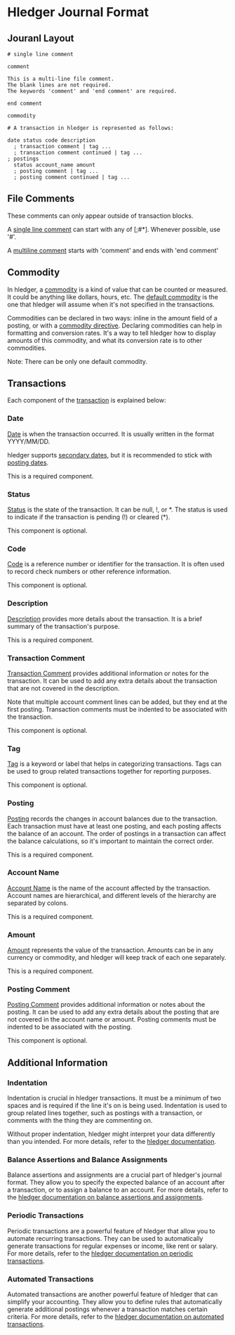 # Hledger Journal Format

## Jouranl Layout

```
# single line comment

comment

This is a multi-line file comment.
The blank lines are not required.
The keywords 'comment' and 'end comment' are required.

end comment

commodity

# A transaction in hledger is represented as follows:

date status code description
  ; transaction comment | tag ...
  ; transaction comment continued | tag ...
; postings
  status account_name amount
  ; posting comment | tag ...
  ; posting comment continued | tag ...
```

## File Comments

These comments can only appear outside of transaction blocks.

A [single line comment](https://hledger.org/hledger.html#comments) can start
with any of [;#*]. Whenever possible, use '#'.

A [multiline comment](https://hledger.org/hledger.html#comment-blocks) starts
with 'comment' and ends with 'end comment'

## Commodity

In hledger, a [commodity](https://hledger.org/hledger.html#commodity) is
a kind of value that can be counted or measured. It could be anything like
dollars, hours, etc. The [default
commodity](https://hledger.org/hledger.html#default-commodity) is the one that
hledger will assume when it's not specified in the transactions.

Commodities can be declared in two ways: inline in the amount field of
a posting, or with a [commodity
directive](https://hledger.org/hledger.html#declaring-commodities). Declaring
commodities can help in formatting and conversion rates. It's a way to tell
hledger how to display amounts of this commodity, and what its conversion rate
is to other commodities.

Note: There can be only one default commodity.

## Transactions

Each component of the
[transaction](https://hledger.org/hledger.html#transactions) is explained
below:

### Date

[Date](https://hledger.org/hledger.html#dates) is when the transaction
occurred. It is usually written in the format YYYY/MM/DD.

hledger supports [secondary
dates](https://hledger.org/hledger.html#secondary-dates), but it is
recommended to stick with [posting
dates](https://hledger.org/hledger.html#posting-dates).

This is a required component.

### Status

[Status](https://hledger.org/hledger.html#status) is the state of the
transaction. It can be null, !, or \*. The status is used to indicate if the
transaction is pending (!) or cleared (\*).

This component is optional.

### Code

[Code](https://hledger.org/hledger.html#code) is a reference number or
identifier for the transaction. It is often used to record check numbers or
other reference information.

This component is optional.

### Description

[Description](https://hledger.org/hledger.html#description) provides more
details about the transaction. It is a brief summary of the transaction's
purpose.

This is a required component.

### Transaction Comment

[Transaction Comment](https://hledger.org/hledger.html#transaction-comments)
provides additional information or notes for the transaction. It can be used
to add any extra details about the transaction that are not covered in the
description.

Note that multiple account comment lines can be added, but they end at the
first posting. Transaction comments must be indented to be associated with the
transaction.

This component is optional.

### Tag

[Tag](https://hledger.org/hledger.html#tags) is a keyword or label that
helps in categorizing transactions. Tags can be used to group related
transactions together for reporting purposes.

This component is optional.

### Posting

[Posting](https://hledger.org/hledger.html#postings) records the changes in
account balances due to the transaction. Each transaction must have at least
one posting, and each posting affects the balance of an account. The order of
postings in a transaction can affect the balance calculations, so it's
important to maintain the correct order.

This is a required component.

### Account Name

[Account Name](https://hledger.org/hledger.html#account-names) is the name of
the account affected by the transaction. Account names are hierarchical, and
different levels of the hierarchy are separated by colons.

This is a required component.

### Amount

[Amount](https://hledger.org/hledger.html#amounts) represents the value of the
transaction. Amounts can be in any currency or commodity, and hledger will
keep track of each one separately.

This is a required component.

### Posting Comment

[Posting Comment](https://hledger.org/hledger.html#posting-comments) provides
additional information or notes about the posting.  It can be used to add any
extra details about the posting that are not covered in the account name or
amount. Posting comments must be indented to be associated with the posting.

This component is optional.

## Additional Information

### Indentation

Indentation is crucial in hledger transactions. It must be a minimum of two
spaces and is required if the line it's on is being used. Indentation is used
to group related lines together, such as postings with a transaction, or
comments with the thing they are commenting on.

Without proper indentation, hledger might interpret your data differently than
you intended. For more details, refer to the [hledger
documentation](https://hledger.org/hledger.html).

### Balance Assertions and Balance Assignments

Balance assertions and assignments are a crucial part of hledger's journal
format. They allow you to specify the expected balance of an account after
a transaction, or to assign a balance to an account. For more details, refer
to the [hledger documentation on balance assertions and
assignments](https://hledger.org/hledger.html#balance-assertions).

### Periodic Transactions

Periodic transactions are a powerful feature of hledger that allow you to
automate recurring transactions. They can be used to automatically generate
transactions for regular expenses or income, like rent or salary. For more
details, refer to the [hledger documentation on periodic
transactions](https://hledger.org/hledger.html#periodic-transactions).

### Automated Transactions

Automated transactions are another powerful feature of hledger that can
simplify your accounting. They allow you to define rules that automatically
generate additional postings whenever a transaction matches certain criteria.
For more details, refer to the [hledger documentation on automated
transactions](https://hledger.org/hledger.html#automated-transactions).
